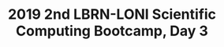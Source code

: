---
layout: post
title: 2019 2nd LBRN-LONI Scientific Computing Bootcamp, Day 3
categories: events
eventDate: May 29, 2019
startTime: 8:00am
endTime: 5:00pm
description: HPC@LSU will hold the 2nd LBRN-LONI Scientific Computing Bootcamp on May 27 - 29 in Digital Media Center, Room 1034 at LSU, Baton Rouge, LA.
---